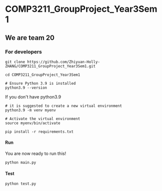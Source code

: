 # COMP3211_GroupProject_Year3Sem1

## We are team 20

### For developers
```
git clone https://github.com/Zhiyuan-Holly-ZHANG/COMP3211_GroupProject_Year3Sem1.git

cd COMP3211_GroupProject_Year3Sem1

# Ensure Python 3.9 is installed
python3.9 --version
```

If you don't have python3.9
```
# it is suggested to create a new virtual environment
python3.9 -m venv myenv

# Activate the virtual environment
source myenv/bin/activate
```


```
pip install -r requirements.txt
```

#### Run
You are now ready to run this!

```
python main.py
```

#### Test
```
python test.py
```
